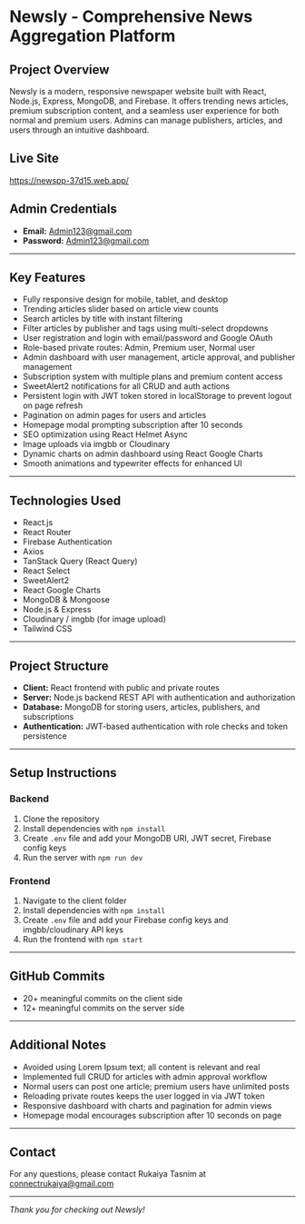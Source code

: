 # Newsly - Comprehensive News Aggregation Platform

## Project Overview

Newsly is a modern, responsive newspaper website built with React, Node.js, Express, MongoDB, and Firebase. It offers trending news articles, premium subscription content, and a seamless user experience for both normal and premium users. Admins can manage publishers, articles, and users through an intuitive dashboard.

## Live Site
https://newspp-37d15.web.app/

## Admin Credentials

- **Email:** Admin123@gmail.com  
- **Password:** Admin123@gmail.com

---

## Key Features

- Fully responsive design for mobile, tablet, and desktop  
- Trending articles slider based on article view counts  
- Search articles by title with instant filtering  
- Filter articles by publisher and tags using multi-select dropdowns  
- User registration and login with email/password and Google OAuth  
- Role-based private routes: Admin, Premium user, Normal user  
- Admin dashboard with user management, article approval, and publisher management  
- Subscription system with multiple plans and premium content access  
- SweetAlert2 notifications for all CRUD and auth actions  
- Persistent login with JWT token stored in localStorage to prevent logout on page refresh  
- Pagination on admin pages for users and articles  
- Homepage modal prompting subscription after 10 seconds  
- SEO optimization using React Helmet Async  
- Image uploads via imgbb or Cloudinary  
- Dynamic charts on admin dashboard using React Google Charts  
- Smooth animations and typewriter effects for enhanced UI  

---

## Technologies Used

- React.js  
- React Router  
- Firebase Authentication  
- Axios  
- TanStack Query (React Query)  
- React Select  
- SweetAlert2  
- React Google Charts  
- MongoDB & Mongoose  
- Node.js & Express  
- Cloudinary / imgbb (for image upload)  
- Tailwind CSS  

---

## Project Structure

- **Client:** React frontend with public and private routes  
- **Server:** Node.js backend REST API with authentication and authorization  
- **Database:** MongoDB for storing users, articles, publishers, and subscriptions  
- **Authentication:** JWT-based authentication with role checks and token persistence  

---

## Setup Instructions

### Backend

1. Clone the repository  
2. Install dependencies with `npm install`  
3. Create `.env` file and add your MongoDB URI, JWT secret, Firebase config keys  
4. Run the server with `npm run dev`  

### Frontend

1. Navigate to the client folder  
2. Install dependencies with `npm install`  
3. Create `.env` file and add your Firebase config keys and imgbb/cloudinary API keys  
4. Run the frontend with `npm start`  

---

## GitHub Commits

- 20+ meaningful commits on the client side  
- 12+ meaningful commits on the server side  

---

## Additional Notes

- Avoided using Lorem Ipsum text; all content is relevant and real  
- Implemented full CRUD for articles with admin approval workflow  
- Normal users can post one article; premium users have unlimited posts  
- Reloading private routes keeps the user logged in via JWT token  
- Responsive dashboard with charts and pagination for admin views  
- Homepage modal encourages subscription after 10 seconds on page  

---

## Contact

For any questions, please contact Rukaiya Tasnim at connectrukaiya@gmail.com

---

*Thank you for checking out Newsly!*

